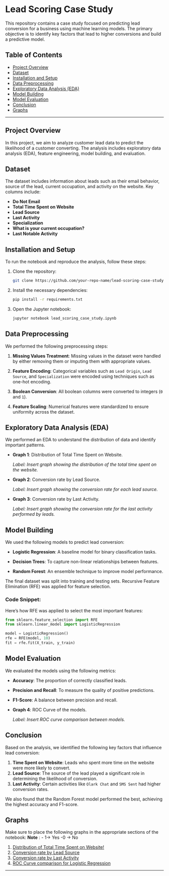 
# Lead Scoring Case Study

This repository contains a case study focused on predicting lead conversion for a business using machine learning models. The primary objective is to identify key factors that lead to higher conversions and build a predictive model.

## Table of Contents

- [Project Overview](#project-overview)
- [Dataset](#dataset)
- [Installation and Setup](#installation-and-setup)
- [Data Preprocessing](#data-preprocessing)
- [Exploratory Data Analysis (EDA)](#exploratory-data-analysis)
- [Model Building](#model-building)
- [Model Evaluation](#model-evaluation)
- [Conclusion](#conclusion)
- [Graphs](#graphs)

---

## Project Overview

In this project, we aim to analyze customer lead data to predict the likelihood of a customer converting. The analysis includes exploratory data analysis (EDA), feature engineering, model building, and evaluation.

## Dataset

The dataset includes information about leads such as their email behavior, source of the lead, current occupation, and activity on the website. Key columns include:

- **Do Not Email**
- **Total Time Spent on Website**
- **Lead Source**
- **Last Activity**
- **Specialization**
- **What is your current occupation?**
- **Last Notable Activity**

## Installation and Setup

To run the notebook and reproduce the analysis, follow these steps:

1. Clone the repository:
    ```bash
    git clone https://github.com/your-repo-name/lead-scoring-case-study.git
    ```

2. Install the necessary dependencies:
    ```bash
    pip install -r requirements.txt
    ```

3. Open the Jupyter notebook:
    ```bash
    jupyter notebook lead_scoring_case_study.ipynb
    ```

## Data Preprocessing

We performed the following preprocessing steps:

1. **Missing Values Treatment**:
   Missing values in the dataset were handled by either removing them or imputing them with appropriate values.

2. **Feature Encoding**:
   Categorical variables such as `Lead Origin`, `Lead Source`, and `Specialization` were encoded using techniques such as one-hot encoding.

3. **Boolean Conversion**:
   All boolean columns were converted to integers (`0` and `1`).

4. **Feature Scaling**:
   Numerical features were standardized to ensure uniformity across the dataset.

## Exploratory Data Analysis (EDA)

We performed an EDA to understand the distribution of data and identify important patterns.

- **Graph 1**: Distribution of Total Time Spent on Website.
  
  _Label: Insert graph showing the distribution of the total time spent on the website._

- **Graph 2**: Conversion rate by Lead Source.
  
  _Label: Insert graph showing the conversion rate for each lead source._

- **Graph 3**: Conversion rate by Last Activity.
  
  _Label: Insert graph showing the conversion rate for the last activity performed by leads._

## Model Building

We used the following models to predict lead conversion:

- **Logistic Regression**:
  A baseline model for binary classification tasks.
  
- **Decision Trees**:
  To capture non-linear relationships between features.
  
- **Random Forest**:
  An ensemble technique to improve model performance.

The final dataset was split into training and testing sets. Recursive Feature Elimination (RFE) was applied for feature selection.

### Code Snippet:
Here’s how RFE was applied to select the most important features:

```python
from sklearn.feature_selection import RFE
from sklearn.linear_model import LogisticRegression

model = LogisticRegression()
rfe = RFE(model, 10)
fit = rfe.fit(X_train, y_train)
```

## Model Evaluation

We evaluated the models using the following metrics:

- **Accuracy**: The proportion of correctly classified leads.
- **Precision and Recall**: To measure the quality of positive predictions.
- **F1-Score**: A balance between precision and recall.

- **Graph 4**: ROC Curve of the models.
  
  _Label: Insert ROC curve comparison between models._

## Conclusion

Based on the analysis, we identified the following key factors that influence lead conversion:

1. **Time Spent on Website**: Leads who spent more time on the website were more likely to convert.
2. **Lead Source**: The source of the lead played a significant role in determining the likelihood of conversion.
3. **Last Activity**: Certain activities like `Olark Chat` and `SMS Sent` had higher conversion rates.

We also found that the Random Forest model performed the best, achieving the highest accuracy and F1-score.

## Graphs

Make sure to place the following graphs in the appropriate sections of the notebook:
**Note** : - 1-> Yes  -0 -> No
1. [Distribution of Total Time Spent on Website!](src/total_time_spent_on_web.png)
2. [Conversion rate by Lead Source](src/lead_source_conversion.png)
3. [Conversion rate by Last Activity](src/last_acitvity_conversion.png)
4. [ROC Curve comparison for Logistic Regression](src/ROC_Curve_Logistic_Regression.png)

---



